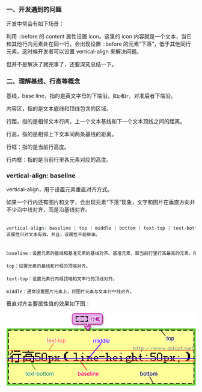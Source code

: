 
### 一、开发遇到的问题

开发中常会有如下场景：

利用 ::before 的 content 属性设置 icon。这里的 icon 内容就是一个文本，当它和其他行内元素处在同一行，会出现设置 ::before 的元素“下落”，低于其他同行元素。这时候开发者可以设置 vertical-align 来解决问题。

但并不是解决了就完事了，还要深究总结一下。


### 二、理解基线、行高等概念

基线，base line，指的是英文字母的下端沿，如`p`和`r`，对准后者下端沿。

内容区，指的是文本底线和顶线包含的区域。

行距，指的是相邻文本行间，上一个文本基线和下一个文本顶线之间的距离。

行高，指的是相邻上下文本间两条基线的距离。

行框：指的是当前行高度。

行内框：指的是当前行里各元素对应的高度。


### vertical-align: baseline

vertical-align，用于设置元素垂直对齐方式。

如果一个行内还有图片和文字，会出现元素“下落”现象，文字和图片在垂直方向并不少沿中线对齐，而是沿基线对齐。

```css

vertical-align: baseline | top | middle | bottom | text-top | text-bottom
该属性只对文本有效。并且，该属性不能继承。


baseline：设置元素的基线和基准元素的基线对齐。基准元素，取当前行里行高最高的元素。所以常常会出现文本下落与图片底线对齐的现象。

top：设置元素的基线和行框的顶端对齐。

text-top：设置元素行内框顶端和文本行的顶线对齐。

middle：通常设置图片元素上，将图片元素与文本行中线对齐。


```

垂直对齐主要属性值的效果如下图：

![](https://github.com/hoanFir/blogs/blob/master/%E5%89%8D%E7%AB%AF%E5%AD%A6%E4%B9%A0/images/text_036.gif?raw=true)



